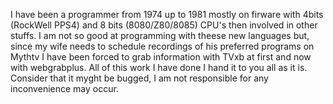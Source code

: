 I have been a programmer from 1974 up to 1981 mostly on firware with 4bits (RockWell PPS4) and 8 bits (8080/Z80/8085) CPU's then involved in other stuffs.
I am not so good at programming with theese new languages but, since my wife needs to schedule recordings of his preferred programs on Mythtv I have been forced to grab information with TVxb at first and now with webgrabplus.
All of this work I have done I hand it to you all as it is. Consider that it myght be bugged, I am not responsible for any inconvenience may occur.
